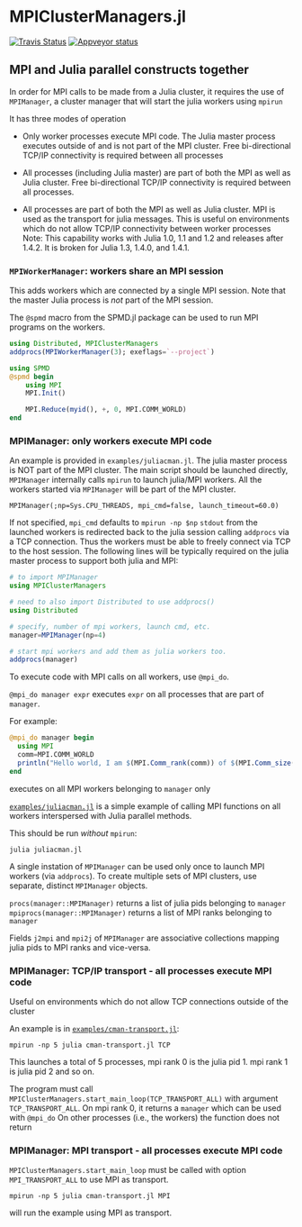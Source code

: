 # MPIClusterManagers.jl

[![Travis Status](https://travis-ci.org/JuliaParallel/MPIClusterManagers.jl.svg?branch=master)](https://travis-ci.org/JuliaParallel/MPIClusterManagers.jl) [![Appveyor status](https://ci.appveyor.com/api/projects/status/xwpcsmp0fg582tf4/branch/master?svg=true)](https://ci.appveyor.com/project/simonbyrne/mpiclustermanagers-jl/branch/master)


## MPI and Julia parallel constructs together

In order for MPI calls to be made from a Julia cluster, it requires the use of
`MPIManager`, a cluster manager that will start the julia workers using `mpirun`

It has three modes of operation

- Only worker processes execute MPI code. The Julia master process executes outside of and
  is not part of the MPI cluster. Free bi-directional TCP/IP connectivity is required
  between all processes

- All processes (including Julia master) are part of both the MPI as well as Julia cluster.
  Free bi-directional TCP/IP connectivity is required between all processes.

- All processes are part of both the MPI as well as Julia cluster. MPI is used as the transport
  for julia messages. This is useful on environments which do not allow TCP/IP connectivity
  between worker processes Note: This capability works with Julia 1.0, 1.1 and 1.2 and releases
  after 1.4.2. It is broken for Julia 1.3, 1.4.0, and 1.4.1.

### `MPIWorkerManager`: workers share an MPI session

This adds workers which are connected by a single MPI session. Note that the master Julia
process is _not_ part of the MPI session.

The `@spmd` macro from the SPMD.jl package can be used to run MPI programs on the workers.

```julia
using Distributed, MPIClusterManagers
addprocs(MPIWorkerManager(3); exeflags=`--project`)

using SPMD
@spmd begin
    using MPI
    MPI.Init()

    MPI.Reduce(myid(), +, 0, MPI.COMM_WORLD)
end
```



### MPIManager: only workers execute MPI code

An example is provided in `examples/juliacman.jl`.
The julia master process is NOT part of the MPI cluster. The main script should be
launched directly, `MPIManager` internally calls `mpirun` to launch julia/MPI workers.
All the workers started via `MPIManager` will be part of the MPI cluster.

```
MPIManager(;np=Sys.CPU_THREADS, mpi_cmd=false, launch_timeout=60.0)
```

If not specified, `mpi_cmd` defaults to `mpirun -np $np`
`stdout` from the launched workers is redirected back to the julia session calling `addprocs` via a TCP connection.
Thus the workers must be able to freely connect via TCP to the host session.
The following lines will be typically required on the julia master process to support both julia and MPI:

```julia
# to import MPIManager
using MPIClusterManagers

# need to also import Distributed to use addprocs()
using Distributed

# specify, number of mpi workers, launch cmd, etc.
manager=MPIManager(np=4)

# start mpi workers and add them as julia workers too.
addprocs(manager)
```

To execute code with MPI calls on all workers, use `@mpi_do`.

`@mpi_do manager expr` executes `expr` on all processes that are part of `manager`.

For example:
```julia
@mpi_do manager begin
  using MPI
  comm=MPI.COMM_WORLD
  println("Hello world, I am $(MPI.Comm_rank(comm)) of $(MPI.Comm_size(comm))")
end
```
executes on all MPI workers belonging to `manager` only

[`examples/juliacman.jl`](https://github.com/JuliaParallel/MPIClusterManagers.jl/blob/master/examples/juliacman.jl) is a simple example of calling MPI functions on all workers interspersed with Julia parallel methods.

This should be run _without_ `mpirun`:
```
julia juliacman.jl
```

A single instation of `MPIManager` can be used only once to launch MPI workers (via `addprocs`).
To create multiple sets of MPI clusters, use separate, distinct `MPIManager` objects.

`procs(manager::MPIManager)` returns a list of julia pids belonging to `manager`
`mpiprocs(manager::MPIManager)` returns a list of MPI ranks belonging to `manager`

Fields `j2mpi` and `mpi2j` of `MPIManager` are associative collections mapping julia pids to MPI ranks and vice-versa.

### MPIManager: TCP/IP transport - all processes execute MPI code

Useful on environments which do not allow TCP connections outside of the cluster

An example is in [`examples/cman-transport.jl`](https://github.com/JuliaParallel/MPIClusterManagers.jl/blob/master/examples/cman-transport.jl):
```
mpirun -np 5 julia cman-transport.jl TCP
```

This launches a total of 5 processes, mpi rank 0 is the julia pid 1. mpi rank 1 is julia pid 2 and so on.

The program must call `MPIClusterManagers.start_main_loop(TCP_TRANSPORT_ALL)` with argument `TCP_TRANSPORT_ALL`.
On mpi rank 0, it returns a `manager` which can be used with `@mpi_do`
On other processes (i.e., the workers) the function does not return


### MPIManager: MPI transport - all processes execute MPI code

`MPIClusterManagers.start_main_loop` must be called with option `MPI_TRANSPORT_ALL` to use MPI as transport.
```
mpirun -np 5 julia cman-transport.jl MPI
```
will run the example using MPI as transport.
